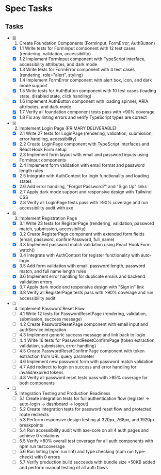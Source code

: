 # Spec Tasks

## Tasks

- [x] 1. Create Foundation Components (FormInput, FormError, AuthButton)

  - [x] 1.1 Write tests for FormInput component with 12 test cases (rendering, validation, accessibility)
  - [x] 1.2 Implement FormInput component with TypeScript interface, accessibility attributes, and dark mode
  - [x] 1.3 Write tests for FormError component with 4 test cases (rendering, role="alert", styling)
  - [x] 1.4 Implement FormError component with alert box, icon, and dark mode support
  - [x] 1.5 Write tests for AuthButton component with 10 test cases (loading state, disabled state, click handling)
  - [x] 1.6 Implement AuthButton component with loading spinner, ARIA attributes, and dark mode
  - [x] 1.7 Verify all foundation component tests pass with >90% coverage
  - [x] 1.8 Fix any linting errors and verify TypeScript types are correct

- [x] 2. Implement Login Page (PRIMARY DELIVERABLE)

  - [x] 2.1 Write 27 tests for LoginPage (rendering, validation, submission, error handling, accessibility)
  - [x] 2.2 Create LoginPage component with TypeScript interfaces and React Hook Form setup
  - [x] 2.3 Implement form layout with email and password inputs using FormInput components
  - [x] 2.4 Implement form validation with email format and password length rules
  - [x] 2.5 Integrate with AuthContext for login functionality and loading states
  - [x] 2.6 Add error handling, "Forgot Password?" and "Sign Up" links
  - [x] 2.7 Apply dark mode support and responsive design with Tailwind CSS
  - [x] 2.8 Verify all LoginPage tests pass with >90% coverage and run accessibility audit with axe

- [x] 3. Implement Registration Page

  - [x] 3.1 Write 23 tests for RegisterPage (rendering, validation, password match, submission, accessibility)
  - [x] 3.2 Create RegisterPage component with extended form fields (email, password, confirmPassword, full_name)
  - [x] 3.3 Implement password match validation using React Hook Form watch()
  - [x] 3.4 Integrate with AuthContext for register functionality with auto-login
  - [x] 3.5 Add form validation with email, password length, password match, and full name length rules
  - [x] 3.6 Implement error handling for duplicate emails and backend validation errors
  - [x] 3.7 Apply dark mode and responsive design with "Sign in" link
  - [x] 3.8 Verify all RegisterPage tests pass with >90% coverage and run accessibility audit

- [ ] 4. Implement Password Reset Flow

  - [ ] 4.1 Write 12 tests for PasswordResetPage (rendering, validation, submission, success message)
  - [ ] 4.2 Create PasswordResetPage component with email input and authService integration
  - [ ] 4.3 Implement generic success message and link back to login
  - [ ] 4.4 Write 16 tests for PasswordResetConfirmPage (token extraction, validation, submission, error handling)
  - [ ] 4.5 Create PasswordResetConfirmPage component with token extraction from URL query parameter
  - [ ] 4.6 Implement new password form with password match validation
  - [ ] 4.7 Add redirect to login on success and error handling for invalid/expired tokens
  - [ ] 4.8 Verify all password reset tests pass with >85% coverage for both components

- [ ] 5. Integration Testing and Production Readiness
  - [ ] 5.1 Create integration tests for full authentication flow (register → auto-login → dashboard → logout)
  - [ ] 5.2 Create integration tests for password reset flow and protected route redirects
  - [ ] 5.3 Perform responsive design testing at 320px, 768px, and 1920px breakpoints
  - [ ] 5.4 Run accessibility audit with axe-core on all 4 auth pages and achieve 0 violations
  - [ ] 5.5 Verify >80% overall test coverage for all auth components with npm run test:coverage
  - [ ] 5.6 Run linting (npm run lint) and type checking (npm run type-check) with 0 errors
  - [ ] 5.7 Verify production build succeeds with bundle size <50KB added and perform manual testing of all auth flows
